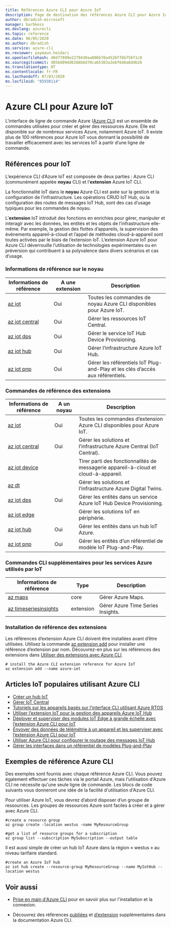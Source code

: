 ```yaml
---
title: Références Azure CLI pour Azure IoT
description: Page de destination des références Azure CLI pour Azure IoT
author: dbradish-microsoft
manager: barbkess
ms.devlang: azurecli
ms.topic: reference
ms.date: 06/05/2020
ms.author: dbradish
ms.service: azure-cli
ms.reviewer: paymaun.heidari
ms.openlocfilehash: 40d77899e2279430aa006b78a4526ff6b756f1c0
ms.sourcegitcommit: d056d09dd6268b8d70ca65303a3ebf640a8d4b26
ms.translationtype: HT
ms.contentlocale: fr-FR
ms.lasthandoff: 07/03/2020
ms.locfileid: "85938114"
---
```

# <a name="azure-cli-for-azure-iot"></a>Azure CLI pour Azure IoT

L'interface de ligne de commande Azure ([Azure CLI](/cli/azure/what-is-azure-cli)) est un ensemble de commandes utilisées pour créer et gérer des ressources Azure.  Elle est disponible sur de nombreux services Azure, notamment Azure IoT.  Il existe plus de 100 références pour Azure IoT vous donnant la possibilité de travailler efficacement avec les services IoT à partir d’une ligne de commande.

## <a name="references-for-iot"></a>Références pour IoT

L’expérience CLI d’Azure IoT est composée de deux parties : Azure CLI (communément appelée **noyau** CLI) et l’**extension** Azure IoT CLI.

La fonctionnalité IoT dans le **noyau** Azure CLI est axée sur la gestion et la configuration de l’infrastructure. Les opérations CRUD IoT Hub, ou la configuration des routes de messages IoT Hub, sont des cas d’usage typiques pour les commandes de noyau.

L’**extension** IoT introduit des fonctions en enrichies pour gérer, manipuler et interagir avec les données, les entités et les objets de l’infrastructure elle-même. Par exemple, la gestion des flottes d’appareils, la supervision des événements appareil-à-cloud et l’appel de méthodes cloud-à-appareil sont toutes activées par le biais de l’extension IoT. L’extension Azure IoT pour Azure CLI déverrouille l’utilisation de technologies expérimentales ou en préversion qui contribuent à sa polyvalence dans divers scénarios et cas d’usage.

### <a name="core-reference-commands"></a>Informations de référence sur le noyau

| Informations de référence | A une extension | Description
|-|-|-|
| [az iot](/cli/azure/iot) | Oui  | Toutes les commandes de noyau Azure CLI disponibles pour Azure IoT.
| [az iot central](/cli/azure/iot/central) | Oui | Gérer les ressources IoT Central.
| [az iot dps](/en-us/cli/azure/iot/dps) | Oui | Gérer le service IoT Hub Device Provisioning.
| [az iot hub](/cli/azure/iot/hub) | Oui | Gérer l’infrastructure Azure IoT Hub.
| [az iot pnp](/cli/azure/iot/pnp) | Oui | Gérer les référentiels IoT Plug-and-Play et les clés d’accès aux référentiels.

### <a name="extension-reference-commands"></a>Commandes de référence des extensions

| Informations de référence | A un noyau | Description
|-|-|-|
| [az iot](/cli/azure/ext/azure-iot/iot) | Oui | Toutes les commandes d’extension Azure CLI disponibles pour Azure IoT.
| [az iot central](/cli/azure/ext/azure-iot/iot/central) | Oui | Gérer les solutions et l’infrastructure Azure Central (IoT Central).
| [az iot device](/cli/azure/ext/azure-iot/iot/device) | | Tirer parti des fonctionnalités de messagerie appareil-à-cloud et cloud-à-appareil.
| [az dt](/cli/azure/ext/azure-iot/dt) | | Gérer les solutions et l’infrastructure Azure Digital Twins.
| [az iot dps](/cli/azure/ext/azure-iot/iot/dps) | Oui | Gérer les entités dans un service Azure IoT Hub Device Provisioning.
| [az iot edge](/cli/azure/ext/azure-iot/iot/edge) | | Gérer les solutions IoT en périphérie.
| [az iot hub](/cli/azure/ext/azure-iot/iot/hub) | Oui | Gérer les entités dans un hub IoT Azure.
| [az iot pnp](/cli/azure/ext/azure-iot/iot/pnp) | Oui | Gérer les entités d’un référentiel de modèle IoT Plug-and-Play.

### <a name="additional-cli-commands-for-azure-services-used-by-iot"></a>Commandes CLI supplémentaires pour les services Azure utilisés par IoT

| Informations de référence | Type | Description
|-|-|-|
| [az maps](/cli/azure/maps) | core | Gérer Azure Maps.
| [az timeseriesinsights](/cli/azure/ext/timeseriesinsights/timeseriesinsights) | extension | Gérer Azure Time Series Insights.

### <a name="extension-reference-installation"></a>Installation de référence des extensions

Les références d’extension Azure CLI doivent être installées avant d’être utilisées.  Utilisez la commande [az extension add](/cli/azure/azure-cli-extensions-overview) pour installer une référence d’extension par nom.  Découvrez-en plus sur les références des extensions dans [Utiliser des extensions avec Azure CLI](/cli/azure/azure-cli-extensions-overview).

```azurecli
# install the Azure CLI extension reference for Azure IoT
az extension add --name azure-iot
```

## <a name="popular-iot-articles-using-the-azure-cli"></a>Articles IoT populaires utilisant Azure CLI

- [Créer un hub IoT](/azure/iot-hub/iot-hub-create-using-cli)
- [Gérer IoT Central](/azure/iot-central/core/howto-manage-iot-central-from-cli)
- [Tutoriels sur les appareils basés sur l’interface CLI utilisant Azure RTOS](/azure/rtos/getting-started?branch=master)
- [Utiliser l’extension IoT pour la gestion des appareils Azure IoT Hub](/azure/iot-hub/iot-hub-device-management-iot-extension-azure-cli-2-0)
- [Déployer et superviser des modules IoT Edge à grande échelle avec l’extension Azure CLI pour IoT](/azure/iot-edge/how-to-deploy-cli-at-scale)
- [Envoyer des données de télémétrie à un appareil et les superviser avec l’extension Azure CLI pour IoT](/azure/iot-hub/quickstart-send-telemetry-cli)
- [Utiliser Azure CLI pour configurer le routage des messages IoT Hub](/azure/iot-hub/tutorial-routing-config-message-routing-cli)
- [Gérer les interfaces dans un référentiel de modèles Plug-and-Play](/azure/iot-pnp/howto-install-pnp-cli#manage-interfaces-in-a-model-repository)

## <a name="azure-cli-reference-examples"></a>Exemples de référence Azure CLI

Des exemples sont fournis avec chaque référence Azure CLI. Vous pouvez également effectuer ces tâches via le portail Azure, mais l'utilisation d'Azure CLI ne nécessite qu'une seule ligne de commande.  Les blocs de code suivants vous donneront une idée de la facilité d'utilisation d'Azure CLI.

Pour utiliser Azure IoT, vous devrez d’abord disposer d’un groupe de ressources.  Les groupes de ressources Azure sont faciles à créer et à gérer avec Azure CLI.  

```azurecli
#create a resource group
az group create -location westus -name MyResourceGroup
```

```azurecli
#get a list of resource groups for a subscription
az group list --subscription MySubscription --output table
```

Il est aussi simple de créer un hub IoT Azure dans la région « westus » au niveau tarifaire standard.

```azurecli
#create an Azure IoT hub
az iot hub create --resource-group MyResourceGroup --name MyIotHub --location westus
```

## <a name="see-also"></a>Voir aussi

- [Prise en main d'Azure CLI](/cli/azure/get-started-with-azure-cli) pour en savoir plus sur l'installation et la connexion.

- Découvrez des références [publiées](/cli/azure/reference-index) et [d’extension](/cli/azure/azure-cli-extensions-list) supplémentaires dans la documentation Azure CLI.
